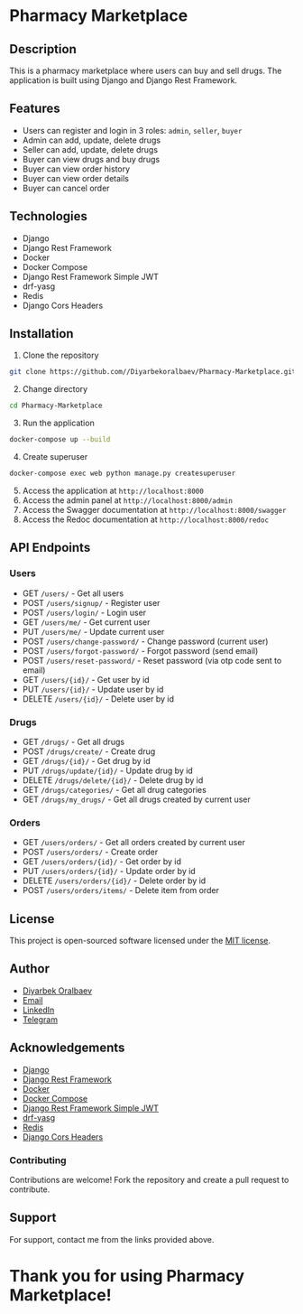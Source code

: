 # Pharmacy Marketplace
## Description
This is a pharmacy marketplace where users can buy and sell drugs. The application is built using Django and Django Rest Framework.
## Features
- Users can register and login in 3 roles: `admin`, `seller`, `buyer`
- Admin can add, update, delete drugs
- Seller can add, update, delete drugs
- Buyer can view drugs and buy drugs
- Buyer can view order history
- Buyer can view order details
- Buyer can cancel order

## Technologies
- Django
- Django Rest Framework
- Docker
- Docker Compose
- Django Rest Framework Simple JWT
- drf-yasg
- Redis
- Django Cors Headers

## Installation
1. Clone the repository
```bash
git clone https://github.com//Diyarbekoralbaev/Pharmacy-Marketplace.git
```
2. Change directory
```bash
cd Pharmacy-Marketplace
```
3. Run the application
```bash
docker-compose up --build
```
4. Create superuser
```bash
docker-compose exec web python manage.py createsuperuser
```
5. Access the application at `http://localhost:8000`
6. Access the admin panel at `http://localhost:8000/admin`
7. Access the Swagger documentation at `http://localhost:8000/swagger`
8. Access the Redoc documentation at `http://localhost:8000/redoc`

## API Endpoints
### Users
- GET `/users/` - Get all users
- POST `/users/signup/` - Register user
- POST `/users/login/` - Login user
- GET `/users/me/` - Get current user
- PUT `/users/me/` - Update current user
- POST `/users/change-password/` - Change password (current user)
- POST `/users/forgot-password/` - Forgot password (send email)
- POST `/users/reset-password/` - Reset password (via otp code sent to email)
- GET `/users/{id}/` - Get user by id
- PUT `/users/{id}/` - Update user by id
- DELETE `/users/{id}/` - Delete user by id

### Drugs
- GET `/drugs/` - Get all drugs
- POST `/drugs/create/` - Create drug
- GET `/drugs/{id}/` - Get drug by id
- PUT `/drugs/update/{id}/` - Update drug by id
- DELETE `/drugs/delete/{id}/` - Delete drug by id
- GET `/drugs/categories/` - Get all drug categories
- GET `/drugs/my_drugs/` - Get all drugs created by current user

### Orders
- GET `/users/orders/` - Get all orders created by current user
- POST `/users/orders/` - Create order
- GET `/users/orders/{id}/` - Get order by id
- PUT `/users/orders/{id}/` - Update order by id
- DELETE `/users/orders/{id}/` - Delete order by id
- POST `/users/orders/items/` - Delete item from order

## License
This project is open-sourced software licensed under the [MIT license](https://github.com//Diyarbekoralbaev/Pharmacy-Marketplace/blob/main/LICENSE).

## Author
- [Diyarbek Oralbaev](https://github.com//Diyarbekoralbaev/)
- [Email](mailto:diyarbekdev@gmail.com)
- [LinkedIn](https://www.linkedin.com/in/diyarbek-oralbaev-66a020316/)
- [Telegram](https://t.me/Diyarbek_Dev)

## Acknowledgements
- [Django](https://www.djangoproject.com/)
- [Django Rest Framework](https://www.django-rest-framework.org/)
- [Docker](https://www.docker.com/)
- [Docker Compose](https://docs.docker.com/compose/)
- [Django Rest Framework Simple JWT](https://django-rest-framework-simplejwt.readthedocs.io/en/latest/)
- [drf-yasg](https://drf-yasg.readthedocs.io/en/stable/)
- [Redis](https://redis.io/)
- [Django Cors Headers](https://pypi.org/project/django-cors-headers/)

### Contributing
Contributions are welcome! Fork the repository and create a pull request to contribute.

## Support
For support, contact me from the links provided above.

# Thank you for using Pharmacy Marketplace!